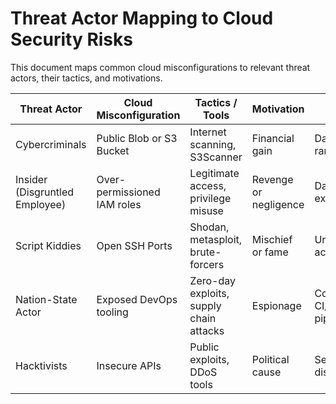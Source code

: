 # Threat Actor Mapping to Cloud Security Risks

This document maps common cloud misconfigurations to relevant threat actors, their tactics, and motivations.

| Threat Actor        | Cloud Misconfiguration           | Tactics / Tools                     | Motivation      | Risk Example |
|---------------------|----------------------------------|-------------------------------------|------------------|--------------|
| Cybercriminals      | Public Blob or S3 Bucket         | Internet scanning, S3Scanner        | Financial gain   | Data theft / ransomware |
| Insider (Disgruntled Employee) | Over-permissioned IAM roles | Legitimate access, privilege misuse | Revenge or negligence | Data exfiltration |
| Script Kiddies      | Open SSH Ports                   | Shodan, metasploit, brute-forcers   | Mischief or fame | Unauthorized access |
| Nation-State Actor  | Exposed DevOps tooling           | Zero-day exploits, supply chain attacks | Espionage       | Compromise CI/CD pipelines |
| Hacktivists         | Insecure APIs                    | Public exploits, DDoS tools         | Political cause  | Service disruption |
